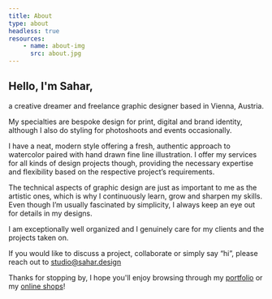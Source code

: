 ```yaml
---
title: About
type: about
headless: true
resources:
    - name: about-img
      src: about.jpg
---
```


## Hello, I'm Sahar,

a creative dreamer and freelance graphic designer based in Vienna, Austria.

My specialties are bespoke design for print, digital and brand identity, although I also do styling for photoshoots and events occasionally.

I have a neat, modern style offering a fresh, authentic approach to watercolor paired with hand drawn fine line illustration. I offer my services for all kinds of design projects though, providing the necessary expertise and flexibility based on the respective project’s requirements.

The technical aspects of graphic design are just as important to me as the artistic ones, which is why I continuously learn, grow and sharpen my skills. Even though I’m usually fascinated by simplicity, I always keep an eye out for details in my designs.

I am exceptionally well organized and I genuinely care for my clients and the projects taken on.

If you would like to discuss a project, collaborate or simply say “hi”, please reach out to [studio@sahar.design](mailto:studio@sahar.design)

Thanks for stopping by, I hope you'll enjoy browsing through my [portfolio](/portfolio) or my [online shops](/shop)!